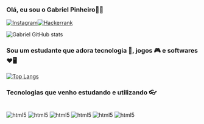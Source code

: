 ### Olá, eu sou o Gabriel Pinheiro👋🏻

[![Instagram](https://img.shields.io/badge/LinkedIn-0077B5?style=for-the-badge&logo=linkedin&logoColor=white)](https://www.linkedin.com/in/gabriel-pinheiro-cardoso-640424265/)[![Hackerrank](https://img.shields.io/badge/-Hackerrank-2EC866?style=for-the-badge&logo=HackerRank&logoColor=white)](https://www.hackerrank.com/gabrielpinheiro4)


![Gabriel GitHub stats](https://github-readme-stats.vercel.app/api?username=GabrielPinheiroCardoso&show_icons=true&theme=synthwave)

### Sou um estudante que adora tecnologia 🚀, jogos 🎮 e softwares ❤️🖥️

[![Top Langs](https://github-readme-stats.vercel.app/api/top-langs/?username=GabrielPinheiroCardoso&layout=pie)](https://github.com/anuraghazra/github-readme-stats)

### Tecnologias que venho estudando e utilizando 👓

<div style = "display; inline_block"><br/>
    <img align = "center" alt = "html5" src = "https://img.shields.io/badge/C-00599C?style=for-the-badge&logo=c&logoColor=white" />
    <img align = "center" alt = "html5" src = "https://img.shields.io/badge/C%2B%2B-00599C?style=for-the-badge&logo=c%2B%2B&logoColor=white" />
    <img align = "center" alt = "html5" src = "https://img.shields.io/badge/JavaScript-323330?style=for-the-badge&logo=javascript&logoColor=F7DF1E" />
    <img align = "center" alt = "html5" src = "https://img.shields.io/badge/HTML-239120?style=for-the-badge&logo=html5&logoColor=white" />
    <img align = "center" alt = "html5" src = "https://img.shields.io/badge/CSS-239120?&style=for-the-badge&logo=css3&logoColor=whiteE" />
    <img align = "center" alt = "html5" src = "https://img.shields.io/badge/MySQL-00000F?style=for-the-badge&logo=mysql&logoColor=white" />
</div>
